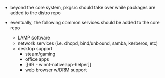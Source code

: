 - beyond the core system, pkgsrc should take over while packages are added to the distro repo

- eventually, the following common services should be added to the core repo
	- LAMP software
	- network services (i.e. dhcpd, bind/unbound, samba, kerberos, etc)
	- desktop support
		- steam/gaming
		- office apps
		- [[69 - winnt-nativeapp-helper]]
		- web browser w/DRM support
		